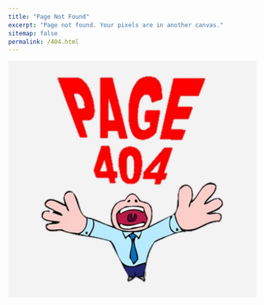 ```yaml
---
title: "Page Not Found"
excerpt: "Page not found. Your pixels are in another canvas."
sitemap: false
permalink: /404.html
---
```


<img src="../assets/images/404.jpg" align="center"/>
